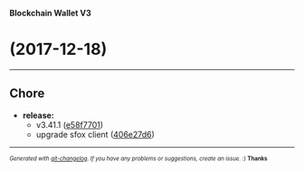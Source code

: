 __Blockchain Wallet V3__

#   (2017-12-18)



---

## Chore

- **release:**
  - v3.41.1
  ([e58f7701](https://github.com/blockchain/My-Wallet-V3/commit/e58f7701c5a8d266795388f6acd963b7cbbbc89c))
  - upgrade sfox client
  ([406e27d6](https://github.com/blockchain/My-Wallet-V3/commit/406e27d668854adea418611d730ed6de5831057e))



---
<sub><sup>*Generated with [git-changelog](https://github.com/rafinskipg/git-changelog). If you have any problems or suggestions, create an issue.* :) **Thanks** </sub></sup>